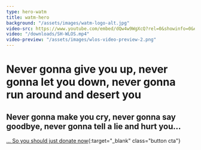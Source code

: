```yaml
---
type: hero-watm
title: watm-hero
background: "/assets/images/watm-logo-alt.jpg"
video-src: https://www.youtube.com/embed/dQw4w9WgXcQ?rel=0&showinfo=0&ecver=1&autoplay=1
video: "/downloads/SH-WLOS.mp4"
video-preview: "/assets/images/wlos-video-preview-2.png"
---
```


# <span class="emphasized-header">Never gonna give you up, never gonna let you down, never gonna run around and desert you</span>

## Never gonna make you cry, never gonna say goodbye, never gonna tell a lie and hurt you...

[... So you should just donate now](https://www.seekhealing.org/2020){:target="_blank" class="button cta"}
